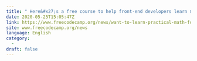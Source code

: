 ```yaml
---
title: " Here&#x27;s a free course to help front-end developers learn math "
date: 2020-05-25T15:05:47Z
link: https://www.freecodecamp.org/news/want-to-learn-practical-math-for-front-end-developers-heres-our-free-11-part-course-by-radical-coder/?utm_medium=RSS&utm_source=news.12bit.vn
site: www.freecodecamp.org/news
language: English
category:
  -   
draft: false
---
```


